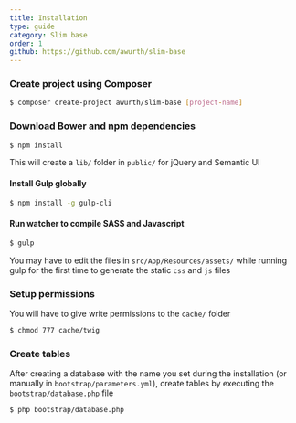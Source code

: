 ```yaml
---
title: Installation
type: guide
category: Slim base
order: 1
github: https://github.com/awurth/slim-base
---
```


### Create project using Composer
``` bash
$ composer create-project awurth/slim-base [project-name]
```

### Download Bower and npm dependencies
``` bash
$ npm install
```

This will create a `lib/` folder in `public/` for jQuery and Semantic UI

#### Install Gulp globally
``` bash
$ npm install -g gulp-cli
```

#### Run watcher to compile SASS and Javascript
``` bash
$ gulp
```

You may have to edit the files in `src/App/Resources/assets/` while running gulp for the first time to generate the static `css` and `js` files

### Setup permissions
You will have to give write permissions to the `cache/` folder

``` bash
$ chmod 777 cache/twig
```

### Create tables
After creating a database with the name you set during the installation (or manually in `bootstrap/parameters.yml`), create tables by executing the `bootstrap/database.php` file

``` bash
$ php bootstrap/database.php
```
